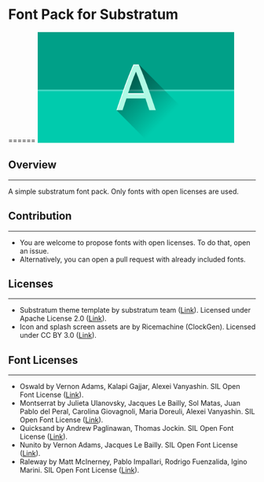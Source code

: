 # Font Pack for Substratum
======
<img src="/app/src/main/res/drawable-xxhdpi/heroimage.png" width="400">

## Overview
--------------
A simple substratum font pack. Only fonts with open licenses are used.

## Contribution
--------------

* You are welcome to propose fonts with open licenses. To do that, open an issue.
* Alternatively, you can open a pull request with already included fonts.

## Licenses
--------------
* Substratum theme template by substratum team ([Link](https://github.com/substratum/template)). Licensed under Apache License 2.0 ([Link](https://www.apache.org/licenses/LICENSE-2.0.html)).
* Icon and splash screen assets are by Ricemachine (ClockGen). Licensed under CC BY 3.0 ([Link](https://creativecommons.org/licenses/by/3.0/)).

## Font Licenses
--------------
* Oswald by Vernon Adams, Kalapi Gajjar, Alexei Vanyashin. SIL Open Font License ([Link](http://scripts.sil.org/cms/scripts/page.php?site_id=nrsi&id=OFL_web)).
* Montserrat by Julieta Ulanovsky, Jacques Le Bailly, Sol Matas, Juan Pablo del Peral, Carolina Giovagnoli, Maria Doreuli, Alexei Vanyashin. SIL Open Font License ([Link](http://scripts.sil.org/cms/scripts/page.php?site_id=nrsi&id=OFL_web)).
* Quicksand by Andrew Paglinawan, Thomas Jockin. SIL Open Font License ([Link](http://scripts.sil.org/cms/scripts/page.php?site_id=nrsi&id=OFL_web)).
* Nunito by Vernon Adams, Jacques Le Bailly. SIL Open Font License ([Link](http://scripts.sil.org/cms/scripts/page.php?site_id=nrsi&id=OFL_web)).
* Raleway by Matt McInerney, Pablo Impallari, Rodrigo Fuenzalida, Igino Marini. SIL Open Font License ([Link](http://scripts.sil.org/cms/scripts/page.php?site_id=nrsi&id=OFL_web)).
